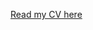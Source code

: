 



[Read my CV here](https://github.com/bhandariprashant/bhandariprashant.github.io/blob/master/files/Bhandari_CV.pdf)
